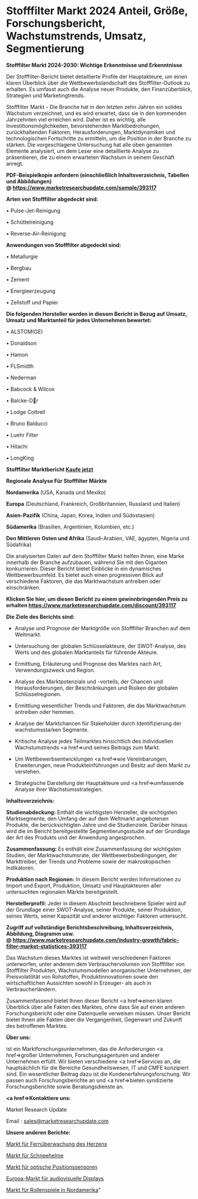 # Stofffilter Markt 2024 Anteil, Größe, Forschungsbericht, Wachstumstrends, Umsatz, Segmentierung

<strong>Stofffilter Markt 2024-2030: Wichtige Erkenntnisse und Erkenntnisse</strong>

Der Stofffilter-Bericht bietet detaillierte Profile der Hauptakteure, um einen klaren Überblick über die Wettbewerbslandschaft des Stofffilter-Outlook zu erhalten. Es umfasst auch die Analyse neuer Produkte, den Finanzüberblick, Strategien und Marketingtrends.

Stofffilter Markt - Die Branche hat in den letzten zehn Jahren ein solides Wachstum verzeichnet, und es wird erwartet, dass sie in den kommenden Jahrzehnten viel erreichen wird. Daher ist es wichtig, alle Investitionsmöglichkeiten, bevorstehenden Marktbedrohungen, zurückhaltenden Faktoren, Herausforderungen, Marktdynamiken und technologischen Fortschritte zu ermitteln, um die Position in der Branche zu stärken. Die vorgeschlagene Untersuchung hat alle oben genannten Elemente analysiert, um dem Leser eine detaillierte Analyse zu präsentieren, die zu einem erwarteten Wachstum in seinem Geschäft anregt.

<strong><b>PDF-Beispielkopie anfordern (einschließlich Inhaltsverzeichnis, Tabellen und Abbildungen) @ </b></strong><strong><a href=https://www.marketresearchupdate.com/sample/393117><strong>https://www.marketresearchupdate.com/sample/393117</u></a></strong></strong>

<strong>Arten von Stofffilter abgedeckt sind:</strong>

• Pulse-Jet-Reinigung

• Schüttelreinigung

• Reverse-Air-Reinigung

<strong>Anwendungen von Stofffilter abgedeckt sind:</strong>

• Metallurgie

• Bergbau

• Zement

• Energieerzeugung

• Zellstoff und Papier

<strong>Die folgenden Hersteller werden in diesem Bericht in Bezug auf Umsatz, Umsatz und Marktanteil für jedes Unternehmen bewertet:</strong>

• ALSTOM(GE)

• Donaldson

• Hamon

• FLSmidth

• Nederman

• Babcock & Wilcox

• Balcke-Dr

• Lodge Cottrell

• Bruno Balducci

• Luehr Filter

• Hitachi

• LongKing

<strong>Stofffilter Marktbericht <a href=https://www.marketresearchupdate.com/buynow/393117>Kaufe jetzt</a></strong>

<strong>Regionale Analyse Für Stofffilter Märkte</strong>

<strong>Nordamerika</strong> (USA, Kanada und Mexiko)

<strong>Europa</strong> (Deutschland, Frankreich, Großbritannien, Russland und Italien)

<strong>Asien-Pazifik</strong> (China, Japan, Korea, Indien und Südostasien)

<strong>Südamerika</strong> (Brasilien, Argentinien, Kolumbien, etc.)

<strong>Den Mittleren</strong> <strong>Osten und Afrika</strong> (Saudi-Arabien, VAE, ägypten, Nigeria und Südafrika)

Die analysierten Daten auf dem Stofffilter Markt helfen Ihnen, eine Marke innerhalb der Branche aufzubauen, während Sie mit den Giganten konkurrieren. Dieser Bericht bietet Einblicke in ein dynamisches Wettbewerbsumfeld. Es bietet auch einen progressiven Blick auf verschiedene Faktoren, die das Marktwachstum antreiben oder einschränken.

<strong>Klicken Sie hier, um diesen Bericht zu einem gewinnbringenden Preis zu erhalten
</strong><strong><a href=https://www.marketresearchupdate.com/discount/393117>https://www.marketresearchupdate.com/discount/393117</b></u></strong></a>

<strong>Die Ziele des Berichts sind:</strong>

- Analyse und Prognose der Marktgröße von Stofffilter Branchen auf dem Weltmarkt.

- Untersuchung der globalen Schlüsselakteure, der SWOT-Analyse, des Werts und des globalen Marktanteils für führende Akteure.

- Ermittlung, Erläuterung und Prognose des Marktes nach Art, Verwendungszweck und Region.

- Analyse des Marktpotenzials und -vorteils, der Chancen und Herausforderungen, der Beschränkungen und Risiken der globalen Schlüsselregionen.

- Ermittlung wesentlicher Trends und Faktoren, die das Marktwachstum antreiben oder hemmen.

- Analyse der Marktchancen für Stakeholder durch Identifizierung der wachstumsstarken Segmente.

- Kritische Analyse jedes Teilmarktes hinsichtlich des individuellen Wachstumstrends <a href=>und</a> seines Beitrags zum Markt.

- Um Wettbewerbsentwicklungen <a href=>wie</a> Vereinbarungen, Erweiterungen, neue Produkteinführungen und Besitz auf dem Markt zu verstehen.

- Strategische Darstellung der Hauptakteure und <a href=>umfas</a>sende Analyse ihrer Wachstumsstrategien.

<strong>Inhaltsverzeichnis:</strong>

<strong>Studienabdeckung:</strong> Enthält die wichtigsten Hersteller, die wichtigsten Marktsegmente, den Umfang der auf dem Weltmarkt angebotenen Produkte, die berücksichtigten Jahre und die Studienziele. Darüber hinaus wird die im Bericht bereitgestellte Segmentierungsstudie auf der Grundlage der Art des Produkts und der Anwendung angesprochen.

<strong>Zusammenfassung:</strong> Es enthält eine Zusammenfassung der wichtigsten Studien, der Marktwachstumsrate, der Wettbewerbsbedingungen, der Markttreiber, der Trends und Probleme sowie der makroskopischen Indikatoren.

<strong>Produktion nach Regionen:</strong> In diesem Bericht werden Informationen zu Import und Export, Produktion, Umsatz und Hauptakteuren aller untersuchten regionalen Märkte bereitgestellt.

<strong>Herstellerprofil:</strong> Jeder in diesem Abschnitt beschriebene Spieler wird auf der Grundlage einer SWOT-Analyse, seiner Produkte, seiner Produktion, seines Werts, seiner Kapazität und anderer wichtiger Faktoren untersucht.

<strong><b>Zugriff auf vollständige Berichtsbeschreibung, Inhaltsverzeichnis, Abbildung, Diagramm usw. @ </b></strong><strong><a href=https://www.marketresearchupdate.com/industry-growth/fabric-filter-market-statistices-393117>https://www.marketresearchupdate.com/industry-growth/fabric-filter-market-statistices-393117</a></strong>

Das Wachstum dieses Marktes ist weltweit verschiedenen Faktoren unterworfen, unter anderem dem Verbrauchervolumen von Stofffilter von Stofffilter Produkten, Wachstumsmodellen anorganischer Unternehmen, der Preisvolatilität von Rohstoffen, Produktinnovationen sowie den wirtschaftlichen Aussichten sowohl in Erzeuger- als auch in Verbraucherländern.

Zusammenfassend bietet Ihnen dieser Bericht <a href=>einen</a> klaren Überblick über alle Fakten des Marktes, ohne dass Sie auf einen anderen Forschungsbericht oder eine Datenquelle verweisen müssen. Unser Bericht bietet Ihnen alle Fakten über die Vergangenheit, Gegenwart und Zukunft des betroffenen Marktes.

<strong>Über uns:</strong>

 ist ein Marktforschungsunternehmen, das die Anforderungen <a href=>großer</a> Unternehmen, Forschungsagenturen und anderer Unternehmen erfüllt. Wir bieten verschiedene <a href=>Services</a> an, die hauptsächlich für die Bereiche Gesundheitswesen, IT und CMFE konzipiert sind. Ein wesentlicher Beitrag dazu ist die Kundenerfahrungsforschung. Wir passen auch Forschungsberichte an und <a href=>bieten</a> syndizierte Forschungsberichte sowie Beratungsdienste an.

<strong><a href=>Kontaktiere uns:</a></strong>

Market Research Update

Email : sales@marketresearchupdate.com

<strong>Unsere anderen Berichte:</strong>

<a href=https://www.linkedin.com/pulse/remote-cardiac-monitoring-market-has-huge-demand>Markt für Fernüberwachung des Herzens</a>

<a href=https://www.linkedin.com/pulse/snow-helmets-market-size-share-outlook-growth>Markt für Schneehelme</a>

<a href=https://www.linkedin.com/pulse/optical-position-sensor-market-size>Markt für optische Positionssensoren</a>

<a href=https://www.linkedin.com/pulse/europe-audio-visual-display-market-size-incredible>Europa-Markt für audiovisuelle Displays</a>

<a href=https://www.linkedin.com/pulse/north-america-role-playing-gamesmarket-tel7f/>Markt für Rollenspiele in Nordamerika</a>"
